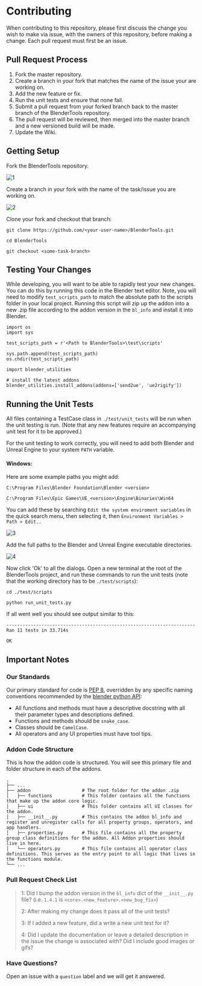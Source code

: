 # Contributing

When contributing to this repository, please first discuss the change you wish to make via issue,
with the owners of this repository, before making a change. Each pull request must first be an issue.

## Pull Request Process
1. Fork the master repository.
2. Create a branch in your fork that matches the name of the issue your are working on.
3. Add the new feature or fix.
4. Run the unit tests and ensure that none fail.
5. Submit a pull request from your forked branch back to the master branch of the BlenderTools repository.
6. The pull request will be reviewed, then merged into the master branch and a new versioned build will be made.
7. Update the Wiki.

## Getting Setup
Fork the BlenderTools repository.

![1](https://blender-tools-documentation.s3.amazonaws.com/contributing/images/1.png?)

Create a branch in your fork with the name of the task/issue you are working on.

![2](https://blender-tools-documentation.s3.amazonaws.com/contributing/images/2.png?)

Clone your fork and checkout that branch:

`git clone https://github.com/<your-user-name>/BlenderTools.git`

`cd BlenderTools`

`git checkout <some-task-branch>`


## Testing Your Changes
While developing, you will want to be able to rapidly test your new changes. You can do this by running this code in the Blender text editor.
Note, you will need to modify `test_scripts_path` to match the absolute path to the scripts folder in your local project. Running this script will zip
up the addon into a new .zip file according to the addon version in the `bl_info` and install it into Blender.
    
    import os
    import sys
    
    test_scripts_path = r'<Path to BlenderTools>\test\scripts'
    
    sys.path.append(test_scripts_path)
    os.chdir(test_scripts_path)
    
    import blender_utilities
    
    # install the latest addons
    blender_utilities.install_addons(addons=['send2ue', 'ue2rigify'])

## Running the Unit Tests
All files containing a TestCase class in `./test/unit_tests` will be run when the unit testing is run. (Note that any new features require an accompanying unit test for it to be approved.)

For the unit testing to work correctly, you will need to add both Blender and Unreal Engine to your system `PATH` variable. 

#### Windows:
Here are some example paths you might add:

`C:\Program Files\Blender Foundation\Blender <version>`

`C:\Program Files\Epic Games\UE_<version>\Engine\Binaries\Win64` 

You can add these by searching `Edit the system enviroment variables` in the quick search menu, then selecting it, then  `Environment Variables > Path > Edit..`

![3](https://blender-tools-documentation.s3.amazonaws.com/contributing/images/3.png?)

Add the full paths to the Blender and Unreal Engine executable directories.

![4](https://blender-tools-documentation.s3.amazonaws.com/contributing/images/4.png?)

Now click 'Ok' to all the dialogs. Open a new terminal at the root of the BlenderTools project, and run these commands to run the unit tests (note that the working directory has to be `./test/scripts`):

`cd ./test/scripts`

`python run_unit_tests.py`

If all went well you should see output similar to this:

    
    ----------------------------------------------------------------------
    Ran 11 tests in 33.714s

    OK
## Important Notes

### Our Standards
Our primary standard for code is [PEP 8](https://www.python.org/dev/peps/pep-0008/), overridden by any specific naming conventions recommended by the [blender python API](https://docs.blender.org/api/current/index.html):

* All functions and methods must have a descriptive docstring with all their parameter types and descriptions defined.
* Functions and methods should be `snake_case`.
* Classes should be `CamelCase`.
* All operators and any UI properties must have tool tips.

### Addon Code Structure

This is how the addon code is structured. You will see this primary file and folder structure in each of the addons.


    .
    ├── ...
    ├── addon                   # The root folder for the addon .zip
    │   ├── functions           # This folder contains all the functions that make up the addon core logic.
    │   ├── ui                  # This folder contains all UI classes for the addon.
    │   ├── __init__.py         # This contains the addon bl_info and register and unregister calls for all property groups, operators, and app handlers.
    │   ├── properties.py       # This file contains all the property group class definitions for the addon. All Addon properties should live in here.
    │   └── operators.py        # This file contains all operator class definitions. This serves as the entry point to all logic that lives in the functions module.
    └── ...

### Pull Request Check List
> 1: Did I bump the addon version in the `bl_info` dict of the `__init__.py` file? (i.e. `1.4.1` is `<core>.<new_feature>.<new_bug_fix>`)
>  
> 2: After making my change does it pass all of the unit tests?
>  
> 3: If I added a new feature, did a write a new unit test for it?
>
> 4: Did I update the documentation or leave a detailed description in the issue the change is associated with? Did I include good images or gifs?


### Have Questions?

Open an issue with a `question` label and we will get it answered.
